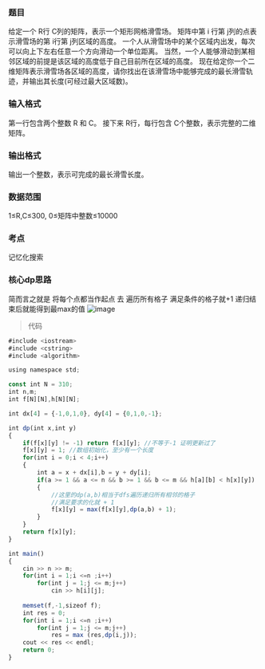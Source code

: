 ### 题目
给定一个 R行 C列的矩阵，表示一个矩形网格滑雪场。
矩阵中第 i 行第 j列的点表示滑雪场的第 i行第 j列区域的高度。
一个人从滑雪场中的某个区域内出发，每次可以向上下左右任意一个方向滑动一个单位距离。
当然，一个人能够滑动到某相邻区域的前提是该区域的高度低于自己目前所在区域的高度。
现在给定你一个二维矩阵表示滑雪场各区域的高度，请你找出在该滑雪场中能够完成的最长滑雪轨迹，并输出其长度(可经过最大区域数)。

### 输入格式
第一行包含两个整数 R 和 C。
接下来 R行，每行包含 C个整数，表示完整的二维矩阵。

### 输出格式
输出一个整数，表示可完成的最长滑雪长度。

### 数据范围
1≤R,C≤300,
0≤矩阵中整数≤10000

### 考点
记忆化搜索

### 核心dp思路
简而言之就是 将每个点都当作起点 去 遍历所有格子 满足条件的格子就+1 递归结束后就能得到最max的值
![image](https://github.com/NatsunoKoide/natsunokoide.github.io/assets/137853852/1eb86ed0-194f-4599-805f-b458588463a8)


> 代码
```js
#include <iostream>
#include <cstring>
#include <algorithm>

using namespace std;

const int N = 310;
int n,m;
int f[N][N],h[N][N];

int dx[4] = {-1,0,1,0}, dy[4] = {0,1,0,-1};

int dp(int x,int y)
{
    if(f[x][y] != -1) return f[x][y]; //不等于-1 证明更新过了
    f[x][y] = 1; //数组初始化，至少有一个长度
    for(int i = 0;i < 4;i++)
    {
        int a = x + dx[i],b = y + dy[i];
        if(a >= 1 && a <= n && b >= 1 && b <= m && h[a][b] < h[x][y])
        {
            //这里的dp(a,b)相当于dfs遍历递归所有相邻的格子
            //满足要求的化就 + 1 
            f[x][y] = max(f[x][y],dp(a,b) + 1);
        }
    }
    return f[x][y];
}

int main()
{
    cin >> n >> m;
    for(int i = 1;i <=n ;i++)
        for(int j = 1;j <= m;j++)
            cin >> h[i][j];
    
    memset(f,-1,sizeof f);
    int res = 0;
    for(int i = 1;i <=n ;i++)
        for(int j = 1;j <= m;j++)
            res = max (res,dp(i,j));
    cout << res << endl;
    return 0;
}
```